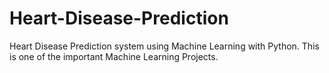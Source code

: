 # Heart-Disease-Prediction
Heart Disease Prediction system using Machine Learning with Python. This is one of the important Machine Learning Projects. 
